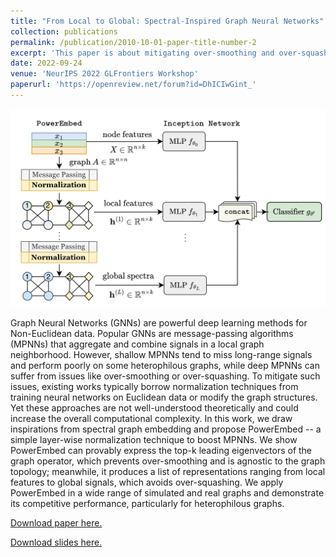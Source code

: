```yaml
---
title: "From Local to Global: Spectral-Inspired Graph Neural Networks"
collection: publications
permalink: /publication/2010-10-01-paper-title-number-2
excerpt: 'This paper is about mitigating over-smoothing and over-squashing issues in deep GNNs by proposing a normalization technique in message-passing algorithms (PowerEmbed) to encode global spectra information inspired by spectral embeddings.'
date: 2022-09-24
venue: 'NeurIPS 2022 GLFrontiers Workshop'
paperurl: 'https://openreview.net/forum?id=DhICIwGint_'
---
```

![An illustration of PowerEmbed method.](/images/power_sign_pic.png)

Graph Neural Networks (GNNs) are powerful deep learning methods for Non-Euclidean data. Popular GNNs are message-passing algorithms (MPNNs) that aggregate and combine signals in a local graph neighborhood. However, shallow MPNNs tend to miss long-range signals and perform poorly on some heterophilous graphs, while deep MPNNs can suffer from issues like over-smoothing or over-squashing. To mitigate such issues, existing works typically borrow normalization techniques from training neural networks on Euclidean data or modify the graph structures. Yet these approaches are not well-understood theoretically and could increase the overall computational complexity. In this work, we draw inspirations from spectral graph embedding and propose PowerEmbed -- a simple layer-wise normalization technique to boost MPNNs. We show PowerEmbed can provably express the top-k leading eigenvectors of the graph operator, which prevents over-smoothing and is agnostic to the graph topology; meanwhile, it produces a list of representations ranging from local features to global signals, which avoids over-squashing. We apply PowerEmbed in a wide range of simulated and real graphs and demonstrate its competitive performance, particularly for heterophilous graphs.

[Download paper here.](https://openreview.net/forum?id=DhICIwGint_)

[Download slides here.](https://chengyuehuang511.github.io/files/spectral_inspired_gnn_pre.pdf)
